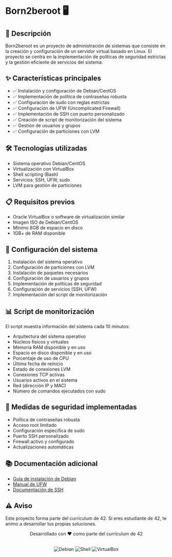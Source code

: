 # Born2beroot 🖥️

## 📝 Descripción
Born2beroot es un proyecto de administración de sistemas que consiste en la creación y configuración de un servidor virtual basado en Linux. El proyecto se centra en la implementación de políticas de seguridad estrictas y la gestión eficiente de servicios del sistema.

## ✨ Características principales
- ✅ Instalación y configuración de Debian/CentOS
- ✅ Implementación de política de contraseñas robusta
- ✅ Configuración de sudo con reglas estrictas
- ✅ Configuración de UFW (Uncomplicated Firewall)
- ✅ Implementación de SSH con puerto personalizado
- ✅ Creación de script de monitorización del sistema
- ✅ Gestión de usuarios y grupos
- ✅ Configuración de particiones con LVM

## 🛠️ Tecnologías utilizadas
- Sistema operativo Debian/CentOS
- Virtualización con VirtualBox
- Shell scripting (Bash)
- Servicios: SSH, UFW, sudo
- LVM para gestión de particiones

## 📋 Requisitos previos
- Oracle VirtualBox o software de virtualización similar
- Imagen ISO de Debian/CentOS
- Mínimo 8GB de espacio en disco
- 1GB+ de RAM disponible

## 🔧 Configuración del sistema
1. Instalación del sistema operativo
2. Configuración de particiones con LVM
3. Instalación de paquetes necesarios
4. Configuración de usuarios y grupos
5. Implementación de políticas de seguridad
6. Configuración de servicios (SSH, UFW)
7. Implementación del script de monitorización

## 📊 Script de monitorización
El script muestra información del sistema cada 10 minutos:
- Arquitectura del sistema operativo
- Núcleos físicos y virtuales
- Memoria RAM disponible y en uso
- Espacio en disco disponible y en uso
- Porcentaje de uso de CPU
- Última fecha de reinicio
- Estado de conexiones LVM
- Conexiones TCP activas
- Usuarios activos en el sistema
- Red (dirección IP y MAC)
- Número de comandos ejecutados con sudo

## 🔐 Medidas de seguridad implementadas
- Política de contraseñas robusta
- Acceso root limitado
- Configuración específica de sudo
- Puerto SSH personalizado
- Firewall activo y configurado
- Actualizaciones automáticas

## 📚 Documentación adicional
- [Guía de instalación de Debian](https://www.debian.org/doc/)
- [Manual de UFW](https://help.ubuntu.com/community/UFW)
- [Documentación de SSH](https://www.ssh.com/academy/ssh/protocol)

## ⚠️ Aviso
Este proyecto forma parte del currículum de 42. Si eres estudiante de 42, te animo a desarrollar tus propias soluciones.

<div align="center">
    <p>Desarrollado con ❤️ como parte del currículum de 42</p>
    <br>
    <img src="https://img.shields.io/badge/Debian-A81D33?style=for-the-badge&logo=debian&logoColor=white" alt="Debian"/>
    <img src="https://img.shields.io/badge/Shell_Script-121011?style=for-the-badge&logo=gnu-bash&logoColor=white" alt="Shell"/>
    <img src="https://img.shields.io/badge/VirtualBox-183A61?style=for-the-badge&logo=virtualbox&logoColor=white" alt="VirtualBox"/>
</div>
